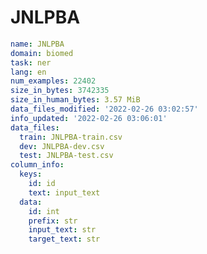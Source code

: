 # JNLPBA
 
<!-- MARKDOWN-AUTO-DOCS:START (CODE:src=../../../../ekorpkit/resources/datasets/t5/JNLPBA.yaml) -->
<!-- The below code snippet is automatically added from ../../../../ekorpkit/resources/datasets/t5/JNLPBA.yaml -->
```yaml
name: JNLPBA
domain: biomed
task: ner
lang: en
num_examples: 22402
size_in_bytes: 3742335
size_in_human_bytes: 3.57 MiB
data_files_modified: '2022-02-26 03:02:57'
info_updated: '2022-02-26 03:06:01'
data_files:
  train: JNLPBA-train.csv
  dev: JNLPBA-dev.csv
  test: JNLPBA-test.csv
column_info:
  keys:
    id: id
    text: input_text
  data:
    id: int
    prefix: str
    input_text: str
    target_text: str
```
<!-- MARKDOWN-AUTO-DOCS:END -->
